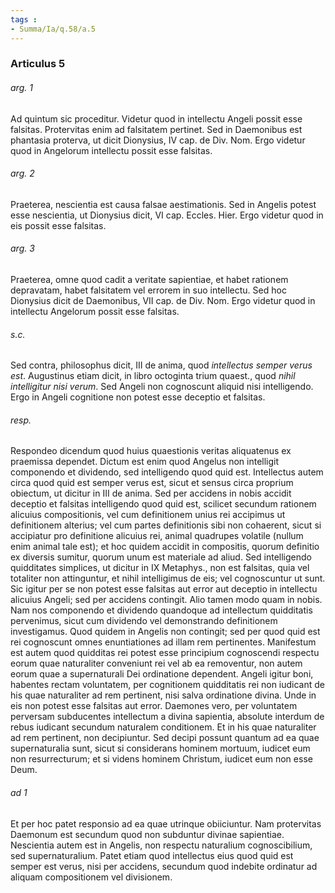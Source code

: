 ```yaml
---
tags : 
- Summa/Ia/q.58/a.5
---
```


### Articulus 5

###### arg. 1
Ad quintum sic proceditur. Videtur quod in intellectu Angeli possit esse falsitas. Protervitas enim ad falsitatem pertinet. Sed in Daemonibus est phantasia proterva, ut dicit Dionysius, IV cap. de Div. Nom. Ergo videtur quod in Angelorum intellectu possit esse falsitas.

###### arg. 2
Praeterea, nescientia est causa falsae aestimationis. Sed in Angelis potest esse nescientia, ut Dionysius dicit, VI cap. Eccles. Hier. Ergo videtur quod in eis possit esse falsitas.

###### arg. 3
Praeterea, omne quod cadit a veritate sapientiae, et habet rationem depravatam, habet falsitatem vel errorem in suo intellectu. Sed hoc Dionysius dicit de Daemonibus, VII cap. de Div. Nom. Ergo videtur quod in intellectu Angelorum possit esse falsitas.

###### s.c.
Sed contra, philosophus dicit, III de anima, quod *intellectus semper verus est*. Augustinus etiam dicit, in libro octoginta trium quaest., quod *nihil intelligitur nisi verum*. Sed Angeli non cognoscunt aliquid nisi intelligendo. Ergo in Angeli cognitione non potest esse deceptio et falsitas.

###### resp.
Respondeo dicendum quod huius quaestionis veritas aliquatenus ex praemissa dependet. Dictum est enim quod Angelus non intelligit componendo et dividendo, sed intelligendo quod quid est. Intellectus autem circa quod quid est semper verus est, sicut et sensus circa proprium obiectum, ut dicitur in III de anima. Sed per accidens in nobis accidit deceptio et falsitas intelligendo quod quid est, scilicet secundum rationem alicuius compositionis, vel cum definitionem unius rei accipimus ut definitionem alterius; vel cum partes definitionis sibi non cohaerent, sicut si accipiatur pro definitione alicuius rei, animal quadrupes volatile (nullum enim animal tale est); et hoc quidem accidit in compositis, quorum definitio ex diversis sumitur, quorum unum est materiale ad aliud. Sed intelligendo quidditates simplices, ut dicitur in IX Metaphys., non est falsitas, quia vel totaliter non attinguntur, et nihil intelligimus de eis; vel cognoscuntur ut sunt. Sic igitur per se non potest esse falsitas aut error aut deceptio in intellectu alicuius Angeli; sed per accidens contingit. Alio tamen modo quam in nobis. Nam nos componendo et dividendo quandoque ad intellectum quidditatis pervenimus, sicut cum dividendo vel demonstrando definitionem investigamus. Quod quidem in Angelis non contingit; sed per quod quid est rei cognoscunt omnes enuntiationes ad illam rem pertinentes. Manifestum est autem quod quidditas rei potest esse principium cognoscendi respectu eorum quae naturaliter conveniunt rei vel ab ea removentur, non autem eorum quae a supernaturali Dei ordinatione dependent. Angeli igitur boni, habentes rectam voluntatem, per cognitionem quidditatis rei non iudicant de his quae naturaliter ad rem pertinent, nisi salva ordinatione divina. Unde in eis non potest esse falsitas aut error. Daemones vero, per voluntatem perversam subducentes intellectum a divina sapientia, absolute interdum de rebus iudicant secundum naturalem conditionem. Et in his quae naturaliter ad rem pertinent, non decipiuntur. Sed decipi possunt quantum ad ea quae supernaturalia sunt, sicut si considerans hominem mortuum, iudicet eum non resurrecturum; et si videns hominem Christum, iudicet eum non esse Deum.

###### ad 1
Et per hoc patet responsio ad ea quae utrinque obiiciuntur. Nam protervitas Daemonum est secundum quod non subduntur divinae sapientiae. Nescientia autem est in Angelis, non respectu naturalium cognoscibilium, sed supernaturalium. Patet etiam quod intellectus eius quod quid est semper est verus, nisi per accidens, secundum quod indebite ordinatur ad aliquam compositionem vel divisionem.

